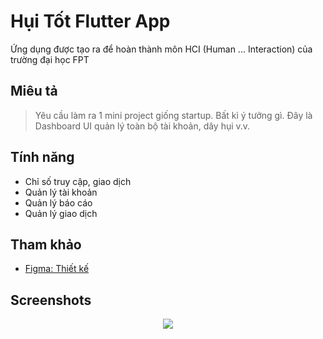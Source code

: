 # Hụi Tốt Flutter App

Ứng dụng được tạo ra để hoàn thành môn HCI (Human ... Interaction) của trường đại học FPT

## Miêu tả

> Yêu cầu làm ra 1 mini project giống startup. Bất kì ý tưởng gì. 
> Đây là Dashboard UI quản lý toàn bộ tài khoản, dây hụi v.v.

## Tính năng

- Chỉ số truy cập, giao dịch
- Quản lý tài khoản
- Quản lý báo cáo
- Quản lý giao dịch

## Tham khảo
- [Figma: Thiết kế](https://www.figma.com/file/VFerCpVyOId95XyICTqyyz/Huitot?t=e0P3wUxiL3qkDwvX-1)

## Screenshots

<p align="center">
  <img src="https://fakeimg.pl/350x200/?retina=1&text=こんにちは&font=noto">
</p>